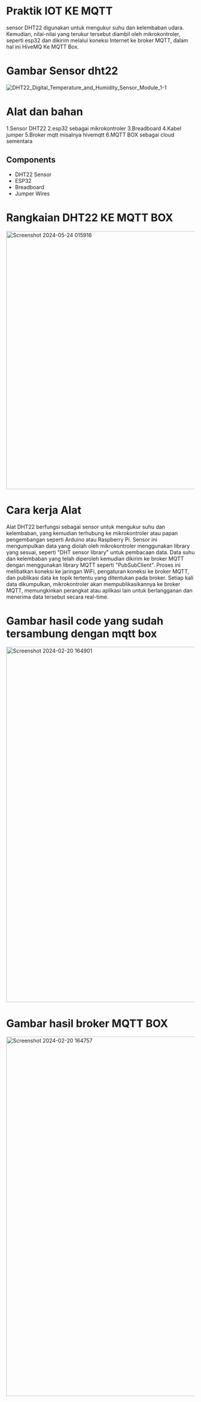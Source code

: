 # Praktik IOT KE MQTT 
sensor DHT22 digunakan untuk mengukur suhu dan kelembaban udara. Kemudian, nilai-nilai yang terukur tersebut diambil oleh mikrokontroler, seperti esp32 dan dikirim melalui koneksi Internet ke broker MQTT, dalam hal ini HiveMQ Ke MQTT Box.
# Gambar Sensor dht22
![DHT22_Digital_Temperature_and_Humidity_Sensor_Module_1-1](https://github.com/RizalRamdhani/Projek-MQTT/assets/106525434/9993b95c-4d59-4075-bf03-c2eb95582986)

# Alat dan bahan 
1.Sensor DHT22
2.esp32 sebagai mikrokontroler
3.Breadboard 
4.Kabel jumper 
5.Broker mqtt misalnya hivemqtt
6.MQTT BOX sebagai cloud sementara
## Components
- DHT22 Sensor
- ESP32
- Breadboard
- Jumper Wires
# Rangkaian DHT22 KE MQTT BOX
<img width="689" alt="Screenshot 2024-05-24 015916" src="https://github.com/RizalRamdhani/Projek-MQTT/assets/106525434/ac658f4a-03f3-4fb0-b234-ec19a0ebb48e">

# Cara kerja Alat
Alat DHT22 berfungsi sebagai sensor untuk mengukur suhu dan kelembaban, yang kemudian terhubung ke mikrokontroler atau papan pengembangan seperti Arduino atau Raspberry Pi. Sensor ini mengumpulkan data yang diolah oleh mikrokontroler menggunakan library yang sesuai, seperti "DHT sensor library" untuk pembacaan data. Data suhu dan kelembaban yang telah diperoleh kemudian dikirim ke broker MQTT dengan menggunakan library MQTT seperti "PubSubClient". Proses ini melibatkan koneksi ke jaringan WiFi, pengaturan koneksi ke broker MQTT, dan publikasi data ke topik tertentu yang ditentukan pada broker. Setiap kali data dikumpulkan, mikrokontroler akan mempublikasikannya ke broker MQTT, memungkinkan perangkat atau aplikasi lain untuk berlangganan dan menerima data tersebut secara real-time.
# Gambar hasil code yang sudah tersambung dengan mqtt box
<img width="949" alt="Screenshot 2024-02-20 164901" src="https://github.com/RizalRamdhani/Projek-MQTT/assets/106525434/86291d0b-26cb-44ac-9997-0a35f3564605">

# Gambar hasil broker MQTT BOX
<img width="960" alt="Screenshot 2024-02-20 164757" src="https://github.com/RizalRamdhani/Projek-MQTT/assets/106525434/c8614bf3-c28c-4043-b219-b133c823194f">






